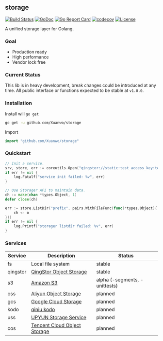 ## storage

[![Build Status](https://travis-ci.com/Xuanwo/storage.svg?branch=master)](https://travis-ci.com/Xuanwo/storage)
[![GoDoc](https://godoc.org/github.com/Xuanwo/storage?status.svg)](https://godoc.org/github.com/Xuanwo/storage)
[![Go Report Card](https://goreportcard.com/badge/github.com/Xuanwo/storage)](https://goreportcard.com/report/github.com/Xuanwo/storage)
[![codecov](https://codecov.io/gh/Xuanwo/storage/branch/master/graph/badge.svg)](https://codecov.io/gh/Xuanwo/storage)
[![License](https://img.shields.io/badge/license-apache%20v2-blue.svg)](https://github.com/Xuanwo/storage/blob/master/LICENSE)

A unified storage layer for Golang.

### Goal

- Production ready
- High performance
- Vendor lock free

### Current Status

This lib is in heavy development, break changes could be introduced at any time. All public interface or functions expected to be stable at `v1.0.0`.

### Installation

Install will `go get`

```bash
go get -u github.com/Xuanwo/storage
```

Import

```go
import "github.com/Xuanwo/storage"
```

### Quickstart


```go
// Init a service.
srv, store, err := coreutils.Open("qingstor://static:test_access_key:test_secret_key@https:qingstor.com:443/test_bucket_name")
if err != nil {
    log.Fatalf("service init failed: %v", err)
}

// Use Storager API to maintain data.
ch := make(chan *types.Object, 1)
defer close(ch)

err := store.ListDir("prefix", pairs.WithFileFunc(func(*types.Object){
    ch <- o
}))
if err != nil {
    log.Printf("storager listdir failed: %v", err)
}
```

### Services

| Service | Description | Status |
| ------- | ----------- | ------ |
| fs | Local file system | stable |
| qingstor | [QingStor Object Storage](https://www.qingcloud.com/products/qingstor/) | stable |
| s3 | [Amazon S3](https://aws.amazon.com/s3/) | alpha (-segments, -unittests) |
| oss | [Aliyun Object Storage](https://www.aliyun.com/product/oss) | planned |
| gcs | [Google Cloud Storage](https://cloud.google.com/storage/) | planned |
| kodo | [qiniu kodo](https://www.qiniu.com/products/kodo) | planned |
| uss | [UPYUN Storage Service](https://www.upyun.com/products/file-storage) | planned |
| cos | [Tencent Cloud Object Storage](https://cloud.tencent.com/product/cos) | planned |